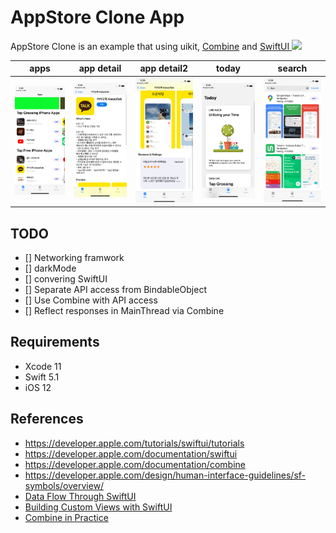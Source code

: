 # AppStore Clone App

   AppStore Clone is an example that using uikit, 
    [Combine](https://developer.apple.com/documentation/combine) and [SwiftUI <img width="18px" src="https://developer.apple.com/assets/elements/icons/swiftui/swiftui-96x96.png"/>](https://developer.apple.com/xcode/swiftui/)


   | apps | app detail | app detail2 | today | search | 
   | :-: | :-: | :-: | :-: | :-: | 
   | ![](./screenshot/screenshot1.png) | ![](./screenshot/screenshot2.png) | ![](./screenshot/screenshot3.png) | ![](./screenshot/screenshot4.png) | ![](./screenshot/screenshot7.png)


   ## TODO

   - [] Networking framwork
   - [] darkMode
   - [] convering SwiftUI
   - [] Separate API access from BindableObject
   - [] Use Combine with API access
   - [] Reflect responses in MainThread via Combine

   ## Requirements

   - Xcode 11 
   - Swift 5.1
   - iOS 12

   ## References

   - https://developer.apple.com/tutorials/swiftui/tutorials
   - https://developer.apple.com/documentation/swiftui
   - https://developer.apple.com/documentation/combine
   - https://developer.apple.com/design/human-interface-guidelines/sf-symbols/overview/
   - [Data Flow Through SwiftUI](https://developer.apple.com/videos/play/wwdc2019/226)
   - [Building Custom Views with SwiftUI](https://developer.apple.com/videos/play/wwdc2019/237)
   - [Combine in Practice](https://developer.apple.com/videos/play/wwdc2019/721)
